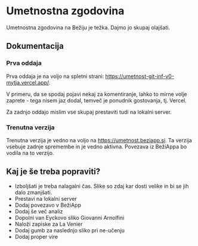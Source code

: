 # Umetnostna zgodovina
Umetnostna zgodovina na Bežiju je težka. Dajmo jo skupaj olajšati.

## Dokumentacija

### Prva oddaja
Prva oddaja je na voljo na spletni strani: https://umetnost-git-inf-v0-mytja.vercel.app/.

V primeru, da se spodaj pojavi nekaj za komentiranje, lahko to mirne volje zaprete - tega nisem jaz dodal, temveč je ponudnik gostovanja, tj. Vercel.

Za zadnjo oddajo mislim vse skupaj prestaviti tudi na lokalni server.

### Trenutna verzija
Trenutna verzija je vedno na voljo na https://umetnost.beziapp.si.
Ta verzija vsebuje zadnje spremembe in je vedno aktivna. Povezava iz BežiAppa bo vodila na to verzijo.

## Kaj je še treba popraviti?
- Izboljšati je treba nalagalni čas. Slike so zdaj kar dosti velike in bi se jih dalo zmanjšati.
- Prestavi na lokalni server
- Dodaj povezavo v BežiApp
- Dodaj še več analiz
- Dopolni van Eyckovo sliko Giovanni Arnolfini
- Naloži zapiske za La Venier
- Dodaj gumb za naslednjo sliko pri ne-učenju
- Dodaj proper vire
